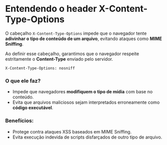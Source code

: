 # Entendendo o header X-Content-Type-Options

O cabeçalho `X-Content-Type-Options` impede que o navegador tente **adivinhar o tipo de conteúdo de um arquivo**, evitando ataques como **MIME Sniffing**.

Ao definir esse cabeçalho, garantimos que o navegador respeite estritamente o **Content-Type** enviado pelo servidor.

```http
X-Content-Type-Options: nosniff
```

### **O que ele faz?**

- Impede que navegadores **modifiquem o tipo de mídia** com base no conteúdo.
- Evita que arquivos maliciosos sejam interpretados erroneamente como **código executável**.

### **Benefícios:**

- Protege contra ataques XSS baseados em MIME Sniffing.  
- Evita execução indevida de scripts disfarçados de outro tipo de arquivo.  